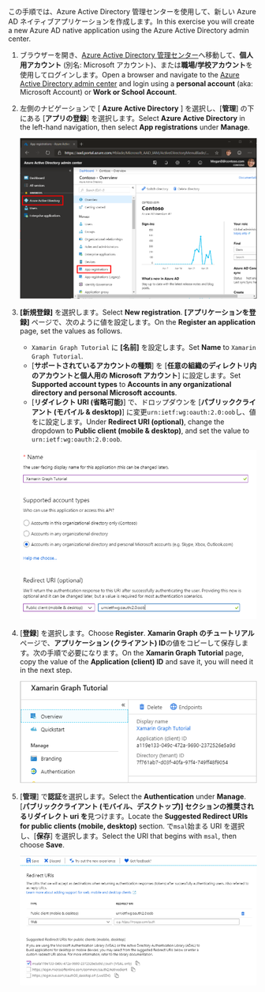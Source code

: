 <!-- markdownlint-disable MD002 MD041 -->

<span data-ttu-id="572e2-101">この手順では、Azure Active Directory 管理センターを使用して、新しい Azure AD ネイティブアプリケーションを作成します。</span><span class="sxs-lookup"><span data-stu-id="572e2-101">In this exercise you will create a new Azure AD native application using the Azure Active Directory admin center.</span></span>

1. <span data-ttu-id="572e2-102">ブラウザーを開き、[Azure Active Directory 管理センター](https://aad.portal.azure.com)へ移動して、**個人用アカウント** (別名: Microsoft アカウント)、または**職場/学校アカウント**を使用してログインします。</span><span class="sxs-lookup"><span data-stu-id="572e2-102">Open a browser and navigate to the [Azure Active Directory admin center](https://aad.portal.azure.com) and login using a **personal account** (aka: Microsoft Account) or **Work or School Account**.</span></span>

1. <span data-ttu-id="572e2-103">左側のナビゲーションで [ **Azure Active Directory** ] を選択し、[**管理**] の下にある [**アプリの登録**] を選択します。</span><span class="sxs-lookup"><span data-stu-id="572e2-103">Select **Azure Active Directory** in the left-hand navigation, then select **App registrations** under **Manage**.</span></span>

    ![<span data-ttu-id="572e2-104">アプリの登録のスクリーンショット</span><span class="sxs-lookup"><span data-stu-id="572e2-104">A screenshot of the App registrations</span></span> ](./images/aad-portal-app-registrations.png)

1. <span data-ttu-id="572e2-105">**[新規登録]** を選択します。</span><span class="sxs-lookup"><span data-stu-id="572e2-105">Select **New registration**.</span></span> <span data-ttu-id="572e2-106">**[アプリケーションを登録]** ページで、次のように値を設定します。</span><span class="sxs-lookup"><span data-stu-id="572e2-106">On the **Register an application** page, set the values as follows.</span></span>

    - <span data-ttu-id="572e2-107">`Xamarin Graph Tutorial` に **[名前]** を設定します。</span><span class="sxs-lookup"><span data-stu-id="572e2-107">Set **Name** to `Xamarin Graph Tutorial`.</span></span>
    - <span data-ttu-id="572e2-108">[**サポートされているアカウントの種類**] を [**任意の組織のディレクトリ内のアカウントと個人用の Microsoft アカウント**] に設定します。</span><span class="sxs-lookup"><span data-stu-id="572e2-108">Set **Supported account types** to **Accounts in any organizational directory and personal Microsoft accounts**.</span></span>
    - <span data-ttu-id="572e2-109">[**リダイレクト URI (省略可能)**] で、ドロップダウンを [**パブリッククライアント (モバイル & desktop)**] に変更`urn:ietf:wg:oauth:2.0:oob`し、値をに設定します。</span><span class="sxs-lookup"><span data-stu-id="572e2-109">Under **Redirect URI (optional)**, change the dropdown to **Public client (mobile & desktop)**, and set the value to `urn:ietf:wg:oauth:2.0:oob`.</span></span>

    ![[アプリケーションの登録] ページのスクリーンショット](./images/aad-register-an-app.png)

1. <span data-ttu-id="572e2-111">[**登録**] を選択します。</span><span class="sxs-lookup"><span data-stu-id="572e2-111">Choose **Register**.</span></span> <span data-ttu-id="572e2-112">**Xamarin Graph のチュートリアル**ページで、**アプリケーション (クライアント) ID**の値をコピーして保存します。次の手順で必要になります。</span><span class="sxs-lookup"><span data-stu-id="572e2-112">On the **Xamarin Graph Tutorial** page, copy the value of the **Application (client) ID** and save it, you will need it in the next step.</span></span>

    ![新しいアプリの登録のアプリケーション ID のスクリーンショット](./images/aad-application-id.png)

1. <span data-ttu-id="572e2-114">[**管理**] で**認証**を選択します。</span><span class="sxs-lookup"><span data-stu-id="572e2-114">Select the **Authentication** under **Manage**.</span></span> <span data-ttu-id="572e2-115">[**パブリッククライアント (モバイル、デスクトップ)] セクションの推奨されるリダイレクト uri を**見つけます。</span><span class="sxs-lookup"><span data-stu-id="572e2-115">Locate the **Suggested Redirect URIs for public clients (mobile, desktop)** section.</span></span> <span data-ttu-id="572e2-116">で`msal`始まる URI を選択し、[**保存**] を選択します。</span><span class="sxs-lookup"><span data-stu-id="572e2-116">Select the URI that begins with `msal`, then choose **Save**.</span></span>

    ![リダイレクト Uri ページのスクリーンショット](./images/aad-redirect-uris.png)
